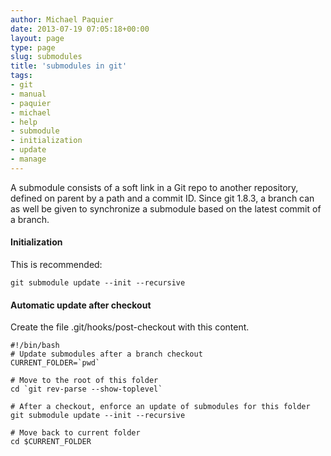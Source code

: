 ```yaml
---
author: Michael Paquier
date: 2013-07-19 07:05:18+00:00
layout: page
type: page
slug: submodules
title: 'submodules in git'
tags:
- git
- manual
- paquier
- michael
- help
- submodule
- initialization
- update
- manage
---
```


A submodule consists of a soft link in a Git repo to another repository, defined on parent by a path and a commit ID. Since git 1.8.3, a branch can as well be given to synchronize a submodule based on the latest commit of a branch.

#### Initialization

This is recommended:

    git submodule update --init --recursive

#### Automatic update after checkout

Create the file .git/hooks/post-checkout with this content.

    #!/bin/bash
    # Update submodules after a branch checkout
    CURRENT_FOLDER=`pwd`

    # Move to the root of this folder
    cd `git rev-parse --show-toplevel`

    # After a checkout, enforce an update of submodules for this folder
    git submodule update --init --recursive

    # Move back to current folder
    cd $CURRENT_FOLDER
